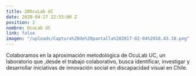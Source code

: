 ```yaml
---
title: 20OcuLab UC
date: 2020-04-27 22:53:00 Z
position: 2
nombre: OcuLab UC
link: false
imagen: "/uploads/Captura%20de%20pantalla%202017-02-04%2018.43.18.png"
---
```


Colaboramos en la aproximación metodológica de OcuLab UC, un laboratorio que ,desde el trabajo colaborativo, busca identificar, investigar y desarrollar iniciativas de innovación social en discapacidad visual en Chile. 
